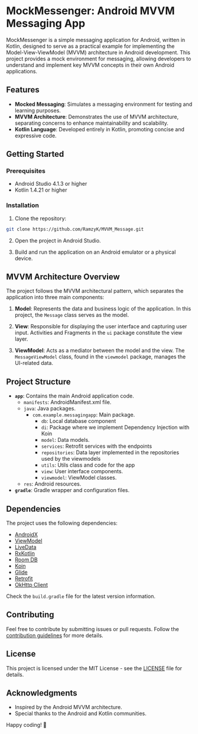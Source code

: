 # MockMessenger: Android MVVM Messaging App

MockMessenger is a simple messaging application for Android, written in Kotlin, designed to serve as a practical example for implementing the Model-View-ViewModel (MVVM) architecture in Android development. This project provides a mock environment for messaging, allowing developers to understand and implement key MVVM concepts in their own Android applications.

## Features

- **Mocked Messaging**: Simulates a messaging environment for testing and learning purposes.
- **MVVM Architecture**: Demonstrates the use of MVVM architecture, separating concerns to enhance maintainability and scalability.
- **Kotlin Language**: Developed entirely in Kotlin, promoting concise and expressive code.

## Getting Started

### Prerequisites

- Android Studio 4.1.3 or higher
- Kotlin 1.4.21 or higher

### Installation

1. Clone the repository:
  
  ```bash
  git clone https://github.com/RamzyK/MVVM_Message.git
  ```
  
2. Open the project in Android Studio.
  
3. Build and run the application on an Android emulator or a physical device.
  

## MVVM Architecture Overview

The project follows the MVVM architectural pattern, which separates the application into three main components:

1. **Model**: Represents the data and business logic of the application. In this project, the `Message` class serves as the model.
  
2. **View**: Responsible for displaying the user interface and capturing user input. Activities and Fragments in the `ui` package constitute the view layer.
  
3. **ViewModel**: Acts as a mediator between the model and the view. The `MessageViewModel` class, found in the `viewmodel` package, manages the UI-related data.
  

## Project Structure

- **`app`**: Contains the main Android application code.
  - `manifests`: AndroidManifest.xml file.
  - `java`: Java packages.
    - `com.example.messagingapp`: Main package.
      - `db`: Local database component
      - `di`: Package where we implement Dependency Injection with Koin
      - `model`: Data models.
      - `services`: Retrofit services with the endpoints
      - `repositories`: Data layer implemented in the repositories used by the viewmodels
      - `utils`: Utils class and code for the app
      - `view`: User interface components.
      - `viewmodel`: ViewModel classes.
  - `res`: Android resources.
- **`gradle`**: Gradle wrapper and configuration files.

## Dependencies

The project uses the following dependencies:

- [AndroidX](https://developer.android.com/jetpack/androidx)
- [ViewModel](https://developer.android.com/topic/libraries/architecture/viewmodel)
- [LiveData](https://developer.android.com/topic/libraries/architecture/livedata)
- [RxKotlin](https://github.com/ReactiveX/RxKotlin)
- [Room DB](https://developer.android.com/training/data-storage/room?hl=fr)
- [Koin](https://insert-koin.io)
- [Glide](https://github.com/bumptech/glide)
- [Retrofit](https://square.github.io/retrofit/)
- [OkHttp Client](https://square.github.io/okhttp/)

Check the `build.gradle` file for the latest version information.

## Contributing

Feel free to contribute by submitting issues or pull requests. Follow the [contribution guidelines](CONTRIBUTING.md) for more details.

## License

This project is licensed under the MIT License - see the [LICENSE](LICENSE) file for details.

## Acknowledgments

- Inspired by the Android MVVM architecture.
- Special thanks to the Android and Kotlin communities.

Happy coding! 🚀
